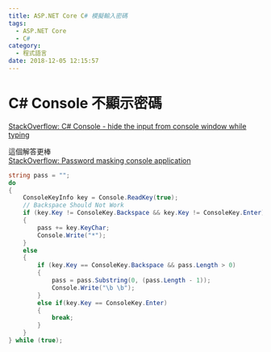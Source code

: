 ```yaml
---
title: ASP.NET Core C# 模擬輸入密碼
tags:
  - ASP.NET Core
  - C#
category:
  - 程式語言
date: 2018-12-05 12:15:57
---
```

# C# Console 不顯示密碼 #

[StackOverflow: C# Console - hide the input from console window while typing](https://stackoverflow.com/questions/23433980/c-sharp-console-hide-the-input-from-console-window-while-typing)  

這個解答更棒  
[StackOverflow: Password masking console application](https://stackoverflow.com/questions/3404421/password-masking-console-application)  

```C#
string pass = "";
do
{
    ConsoleKeyInfo key = Console.ReadKey(true);
    // Backspace Should Not Work
    if (key.Key != ConsoleKey.Backspace && key.Key != ConsoleKey.Enter)
    {
        pass += key.KeyChar;
        Console.Write("*");
    }
    else
    {
        if (key.Key == ConsoleKey.Backspace && pass.Length > 0)
        {
            pass = pass.Substring(0, (pass.Length - 1));
            Console.Write("\b \b");
        }
        else if(key.Key == ConsoleKey.Enter)
        {
            break;
        }
    }
} while (true);
```
